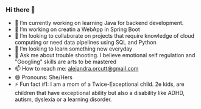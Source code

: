 ### Hi there 👋

- 🔭 I’m currently working on learning Java for backend development.
- 🌱 I’m working on creatin a WebApp in Spring Boot
- 👯 I’m looking to collaborate on projects that require knowledge of cloud computing or need data pipelines using SQL and Python 
- 🤔 I’m looking to learn something new everyday
- 💬 Ask me about trouble shooting. I believe emotional self regulation and "Googling" skills are arts to be mastered
- 📫 How to reach me: alejandra.orcutt@gmail.com
- 😄 Pronouns: She/Hers
- ⚡ Fun fact #1: I am a mom of a Twice-Exceptional child. 2e kids, are children that have exceptional ability but also a disability like ADHD, autism, dyslexia or a learning disorder. 
<!--
**AlejandraOrcutt/AlejandraOrcutt** is a ✨ _special_ ✨ repository because its `README.md` (this file) appears on your GitHub profile.

Here are some ideas to get you started:

- 🔭 I’m currently working on learning Java for backend development.
- 🌱 I’m currently learning how to create loops and simple appliations using Java
- 👯 I’m looking to collaborate on projects that require knowledge of cloud computing or need data pipelines using SQL and Python 
- 🤔 I’m looking for help with finding a niche and a community, since I am fairly new
- 💬 Ask me about trouble shooting. I believe emotional self regulation and "Googling" skills are arts to be mastered
- 📫 How to reach me: alejandra.orcutt@gmail.com
- 😄 Pronouns: She/Hers
- ⚡ Fun fact #1: My most useless special talent is being able to grab almost anyhting with my toes.
-->
